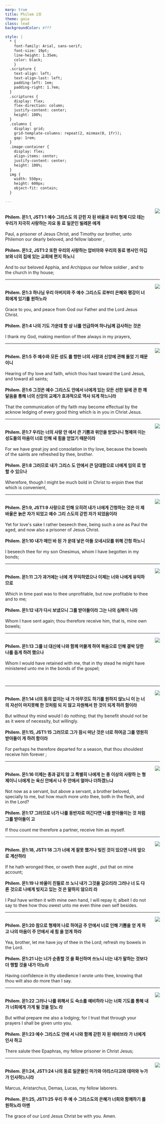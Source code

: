 ```yaml
---
marp: true
title: Philem 1장
theme: gaia
class: lead
backgroundColor: #fff

style: |
  * {
    font-family: Arial, sans-serif;
    font-size: 19pt;
    line-height: 1.35em;
    color: black;
    }
  .scripture {
    text-align: left;
    text-align-last: left;
    padding-left: 1em;
    padding-right: 1.7em;
  }
  .scriptures {
    display: flex;
    flex-direction: column;
    justify-content: center;
    height: 100%;
  }
  .columns {
    display: grid;
    grid-template-columns: repeat(2, minmax(0, 1fr));
    gap: 1rem;
  }
  .image-container {
    display: flex;
    align-items: center;
    justify-content: center;
    height: 100%;
  }
  img {
    width: 550px;
    height: 600px;
    object-fit: contain;
  }

---
```


<div class="columns">
  <div class="scriptures">
    <br>
    <div class="scripture">
      <b>Philem. 몬1:1, JST1:1 예수 그리스도 의 갇힌 자 된 바울과 우리 형제 디모 데는 우리가 지극히 사랑하는 자요 동 료 일꾼인 빌레몬 에게 
      </b>
    </div>
    <br>
    <div class="scripture">Paul, a prisoner of Jesus Christ, and Timothy our brother, unto Philemon our dearly beloved, and fellow laborer , 
    </div>
    <br>
    <div class="scripture">
      <b>Philem. 몬1:2, JST1:2 또한 우리의 사랑하는 압비아와 우리의 동료 병사인 아깁보와 너의 집에 있는 교회에 편지 하노니 
      </b>
    </div>
    <br>
    <div class="scripture">And to our beloved Apphia, and Archippus our fellow soldier , and to the church in thy house; 
    </div>         
  </div>
  <div class="image-container">
    <img src='../../pictures/picture_143.jpg'>
  </div>
</div>

---

<div class="columns">
  <div class="scriptures">
    <br>
    <div class="scripture">
      <b>Philem. 몬1:3 하나님 우리 아버지와 주 예수 그리스도 로부터 은혜와 평강이 너희에게 있기를 원하노라 
      </b>
    </div>
    <br>
    <div class="scripture">Grace to you, and peace from God our Father and the Lord Jesus Christ. 
    </div>
    <br>
    <div class="scripture">
      <b>Philem. 몬1:4 나의 기도 가운데 항 상 너를 언급하며 하나님께 감사하는 것은 
      </b>
    </div>
    <br>
    <div class="scripture">I thank my God, making mention of thee always in my prayers, 
    </div>         
  </div>
  <div class="image-container">
    <img src='../../pictures/picture_15.jpg'>
  </div>
</div>

---

<div class="columns">
  <div class="scriptures">
    <br>
    <div class="scripture">
      <b>Philem. 몬1:5 주 예수와 모든 성도 를 향한 너의 사랑과 신앙에 관해 들었 기 때문이니 
      </b>
    </div>
    <br>
    <div class="scripture">Hearing of thy love and faith, which thou hast toward the Lord Jesus, and toward all saints; 
    </div>
    <br>
    <div class="scripture">
      <b>Philem. 몬1:6 그것은 예수 그리스도 안에서 너에게 있는 모든 선한 일에 관 한 깨달음을 통해 너의 신앙의 교제가 효과적으로 역사 되게 하느니라 
      </b>
    </div>
    <br>
    <div class="scripture">That the communication of thy faith may become effectual by the acknow ledging of every good thing which is in you in Christ Jesus. 
    </div>         
  </div>
  <div class="image-container">
    <img src='../../pictures/picture_19.jpg'>
  </div>
</div>

---

<div class="columns">
  <div class="scriptures">
    <br>
    <div class="scripture">
      <b>Philem. 몬1:7 우리는 너의 사랑 안 에서 큰 기쁨과 위안을 받았나니 형제여 이는 성도들의 마음이 너로 인해 새 힘을 얻었기 때문이라 
      </b>
    </div>
    <br>
    <div class="scripture">For we have great joy and consolation in thy love, because the bowels of the saints are refreshed by thee, brother. 
    </div>
    <br>
    <div class="scripture">
      <b>Philem. 몬1:8 그러므로 내가 그리스 도 안에서 큰 담대함으로 너에게 임의 로 명할 수 있으나 
      </b>
    </div>
    <br>
    <div class="scripture">Wherefore, though I might be much bold in Christ to enjoin thee that which is convenient, 
    </div>         
  </div>
  <div class="image-container">
    <img src='../../pictures/picture_153.jpg'>
  </div>
</div>

---

<div class="columns">
  <div class="scriptures">
    <br>
    <div class="scripture">
      <b>Philem. 몬1:9, JST1:9 사랑으로 인해 오히려 내가 너에게 간청하는 것은 이 제 바울은 늙은 자가 되었고 예수 그리 스도의 갇힌 자가 되었음이라 
      </b>
    </div>
    <br>
    <div class="scripture">Yet for love's sake I rather beseech thee, being such a one as Paul the aged, and now also a prisoner of Jesus Christ. 
    </div>
    <br>
    <div class="scripture">
      <b>Philem. 몬1:10 내가 매인 바 된 가 운데 낳은 아들 오네시모를 위해 간청 하노니 
      </b>
    </div>
    <br>
    <div class="scripture">I beseech thee for my son Onesimus, whom I have begotten in my bonds; 
    </div>         
  </div>
  <div class="image-container">
    <img src='../../pictures/picture_156.jpg'>
  </div>
</div>

---

<div class="columns">
  <div class="scriptures">
    <br>
    <div class="scripture">
      <b>Philem. 몬1:11 그가 과거에는 너에 게 무익하였으나 이제는 너와 나에게 유익하 므로 
      </b>
    </div>
    <br>
    <div class="scripture">Which in time past was to thee unprofitable, but now profitable to thee and to me; 
    </div>
    <br>
    <div class="scripture">
      <b>Philem. 몬1:12 내가 다시 보냈으니 그를 받아들이라 그는 나의 심복이 니라 
      </b>
    </div>
    <br>
    <div class="scripture">Whom I have sent again; thou therefore receive him, that is, mine own bowels; 
    </div>         
  </div>
  <div class="image-container">
    <img src='../../pictures/picture_100.jpg'>
  </div>
</div>

---

<div class="columns">
  <div class="scriptures">
    <br>
    <div class="scripture">
      <b>Philem. 몬1:13 그를 너 대신에 나와 함께 머물게 하여 복음으로 인해 결박 당한 나를 돕게 하려 했으나 
      </b>
    </div>
    <br>
    <div class="scripture">Whom I would have retained with me, that in thy stead he might have ministered unto me in the bonds of the gospel; 
    </div>
    <br>
    <div class="scripture">
      <b>
      </b>
    </div>
    <br>
    <div class="scripture">
    </div>         
  </div>
  <div class="image-container">
    <img src='../../pictures/picture_177.jpg'>
  </div>
</div>

---

<div class="columns">
  <div class="scriptures">
    <br>
    <div class="scripture">
      <b>Philem. 몬1:14 너의 동의 없이는 내 가 아무것도 하기를 원하지 않노니 이 는 너의 자선이 마지못해 한 것처럼 되 지 않고 자원해서 한 것이 되게 하려 함이라 
      </b>
    </div>
    <br>
    <div class="scripture">But without thy mind would I do nothing; that thy benefit should not be as it were of necessity, but willingly. 
    </div>
    <br>
    <div class="scripture">
      <b>Philem. 몬1:15, JST1:15 그러므로 그가 잠시 떠난 것은 너로 하여금 그를 영원히 받아들이 게 하려 함이라 
      </b>
    </div>
    <br>
    <div class="scripture">For perhaps he therefore departed for a season, that thou shouldest receive him forever ; 
    </div>         
  </div>
  <div class="image-container">
    <img src='../../pictures/picture_20.jpg'>
  </div>
</div>

---

<div class="columns">
  <div class="scriptures">
    <br>
    <div class="scripture">
      <b>Philem. 몬1:16 이제는 종과 같지 않 고 특별히 나에게 는 종 이상의 사랑하 는 형제이니 너에게 는 육신 안에서 나 주 안에서 얼마나 더하겠느냐 
      </b>
    </div>
    <br>
    <div class="scripture">Not now as a servant, but above a servant, a brother beloved, specially to me, but how much more unto thee, both in the flesh, and in the Lord? 
    </div>
    <br>
    <div class="scripture">
      <b>Philem. 몬1:17 그러므로 너가 나를 동반자로 여긴다면 나를 받아들이는 것 처럼 그를 받아들이 고 
      </b>
    </div>
    <br>
    <div class="scripture">If thou count me therefore a partner, receive him as myself. 
    </div>         
  </div>
  <div class="image-container">
    <img src='../../pictures/picture_175.jpg'>
  </div>
</div>

---

<div class="columns">
  <div class="scriptures">
    <br>
    <div class="scripture">
      <b>Philem. 몬1:18, JST1:18 그가 너에 게 잘못 했거나 빚진 것이 있으면 나의 앞으로 계산하라 
      </b>
    </div>
    <br>
    <div class="scripture">If he hath wronged thee, or oweth thee aught , put that on mine account; 
    </div>
    <br>
    <div class="scripture">
      <b>Philem. 몬1:19 나 바울이 친필로 쓰 노니 내가 그것을 갚으리라 그러나 너 도 다른 것으로 나에게 빚지고 있는 것 은 말하지 않으리 라 
      </b>
    </div>
    <br>
    <div class="scripture">I Paul have written it with mine own hand, I will repay it; albeit I do not say to thee how thou owest unto me even thine own self besides. 
    </div>         
  </div>
  <div class="image-container">
    <img src='../../pictures/picture_41.jpg'>
  </div>
</div>

---

<div class="columns">
  <div class="scriptures">
    <br>
    <div class="scripture">
      <b>Philem. 몬1:20 참으로 형제여 나로 하여금 주 안에서 너로 인해 기쁨을 얻 게 하고 나의 마음이 주 안에서 새 힘 을 얻게 하라 
      </b>
    </div>
    <br>
    <div class="scripture">Yea, brother, let me have joy of thee in the Lord; refresh my bowels in the Lord. 
    </div>
    <br>
    <div class="scripture">
      <b>Philem. 몬1:21 나는 너가 순종할 것 을 확신하며 쓰노니 너는 내가 말하는 것보다 더 행할 것을 내가 아노라 
      </b>
    </div>
    <br>
    <div class="scripture">Having confidence in thy obedience I wrote unto thee, knowing that thou wilt also do more than I say. 
    </div>         
  </div>
  <div class="image-container">
    <img src='../../pictures/picture_25.jpg'>
  </div>
</div>

---

<div class="columns">
  <div class="scriptures">
    <br>
    <div class="scripture">
      <b>Philem. 몬1:22 그러나 나를 위해서 도 숙소를 예비하라 나는 너희 기도를 통해 내가 너희에게 가게 될 것을 믿노 라 
      </b>
    </div>
    <br>
    <div class="scripture">But withal prepare me also a lodging; for I trust that through your prayers I shall be given unto you. 
    </div>
    <br>
    <div class="scripture">
      <b>Philem. 몬1:23 예수 그리스도 안에 서 나와 함께 갇힌 자 된 에바브라 가 너에게 인사 하고 
      </b>
    </div>
    <br>
    <div class="scripture">There salute thee Epaphras, my fellow prisoner in Christ Jesus; 
    </div>         
  </div>
  <div class="image-container">
    <img src='../../pictures/picture_87.jpg'>
  </div>
</div>

---

<div class="columns">
  <div class="scriptures">
    <br>
    <div class="scripture">
      <b>Philem. 몬1:24, JST1:24 나의 동료 일꾼들인 마가와 아리스다고와 데마와 누가가 인사하느니라 
      </b>
    </div>
    <br>
    <div class="scripture">Marcus, Aristarchus, Demas, Lucas, my fellow laborers. 
    </div>
    <br>
    <div class="scripture">
      <b>Philem. 몬1:25, JST1:25 우리 주 예 수 그리스도의 은혜가 너희와 함께하기 를 원하노라 아멘 
      </b>
    </div>
    <br>
    <div class="scripture">The grace of our Lord Jesus Christ be with you. Amen.
    </div>         
  </div>
  <div class="image-container">
    <img src='../../pictures/picture_58.jpg'>
  </div>
</div>

